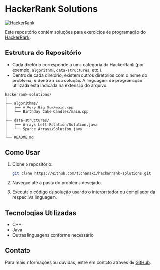 
# HackerRank Solutions

![HackerRank](https://img.shields.io/badge/HackerRank-05122A?style=flat&logo=hackerrank)

Este repositório contém soluções para exercícios de programação do [HackerRank](https://www.hackerrank.com/).

## Estrutura do Repositório

- Cada diretório corresponde a uma categoria do HackerRank (por exemplo, `algorithms`, `data-structures`, etc.).
- Dentro de cada diretório, existem outros diretórios com o nome do problema, e dentro a sua solução. A linguagem de programação utilizada está indicada na extensão do arquivo.

```
hackerrank-solutions/
│
├── algorithms/
│   ├── A Very Big Sum/main.cpp
│   └── Birthday Cake Candles/main.cpp
│
├── data-structures/
│   ├── Arrays Left Rotation/Solution.java
│   └── Sparce Arrays/Solution.java
│
└── README.md
```

## Como Usar

1. Clone o repositório:

   ```bash
   git clone https://github.com/tuchanski/hackerrank-solutions.git
   ```

2. Navegue até a pasta do problema desejado.
3. Execute o código da solução usando o interpretador ou compilador da respectiva linguagem.

## Tecnologias Utilizadas

- C++
- Java
- Outras linguagens conforme necessário

## Contato

Para mais informações ou dúvidas, entre em contato através do [GitHub](https://github.com/tuchanski).
